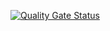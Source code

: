 [![Quality Gate Status](https://sonarcloud.io/api/project_badges/measure?project=veritacodex_IB.Cpp.Api.Client&metric=alert_status)](https://sonarcloud.io/summary/new_code?id=veritacodex_IB.Cpp.Api.Client)